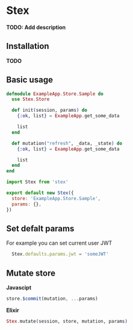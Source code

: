 # Stex

**TODO: Add description**

## Installation

**TODO**

## Basic usage

```elixir
defmodule ExampleApp.Store.Sample do
  use Stex.Store

  def init(session, params) do
    {:ok, list} = ExampleApp.get_some_data

    list
  end

  def mutation("refresh", _data, _state) do
    {:ok, list} = ExampleApp.get_some_data

    list
  end
end
```

```javascript
import Stex from 'stex'

export default new Stex({
  store: 'ExampleApp.Store.Sample',
  params: {},
})
```

## Set defalt params

For example you can set current user JWT

```javascript
  Stex.defaults.params.jwt = 'someJWT'
```

## Mutate store

**Javascipt**
```javascript
store.$commit(mutation, ...params)
```
**Elixir**
```elixir
Stex.mutate(session, store, mutation, params)
```